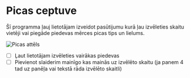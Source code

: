 # **Picas ceptuve**

Šī programma ļauj lietotājam izveidot pasūtijumu kurā ļau izvēleties skaitu vietēji vai piegāde piedevas mērces picas tips un lielums.


![Picas attēls](https://www.wholesomeyum.com/wp-content/uploads/2017/04/wholesomeyum-Fathead-Pizza-Crust-Recipe-Low-Carb-Keto-Pizza-4-Ingredients-17-500x375.jpg)

- [ ] Ļaut lietotājam izvēleties vairākas piedevas
- [ ] Pievienot slaiderim mainīgo kas mainās uz izvēlēto skaitu (ja panem 4 tad uz panēļa vai tekstā rāda izvēlēto skaitli)

